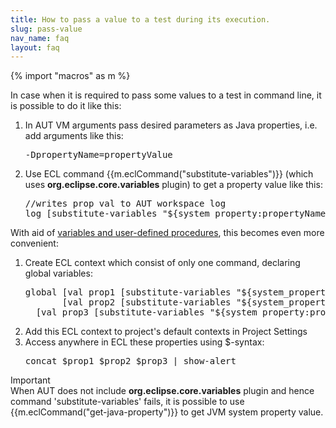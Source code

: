 ```yaml
---
title: How to pass a value to a test during its execution.
slug: pass-value
nav_name: faq
layout: faq
---
```

{% import "macros" as m %}

In case when it is required to pass some values to a test in command line, it is possible to do it like this:

<ol>
  <li>In AUT VM arguments pass desired parameters as Java properties, i.e. add arguments like this:
    <pre>-DpropertyName=propertyValue </pre>
  </li>
  <li>Use  ECL command {{m.eclCommand("substitute-variables")}} (which uses <b>org.eclipse.core.variables</b> plugin) to get a property value like this:</li>
  <pre>//writes prop val to AUT workspace log
log [substitute-variables "${system_property:propertyName}"]</pre>
</ol>

With aid of <a href="{{site.url}}/documentation/userguide/procedures/"> variables and user-defined procedures</a>, this becomes even more convenient:
<ol>
  <li>Create ECL context which consist of only one command, declaring global variables:
<pre>global [val prop1 [substitute-variables "${system_property:prop1}"]]
       [val prop2 [substitute-variables "${system_property:prop2}"]]
  [val prop3 [substitute-variables "${system_property:prop3}"]]</pre>
  </li>

  <li>Add this ECL context to project's default contexts in Project Settings<br></li>
  <li>Access anywhere in ECL these properties using $-syntax:
    <pre>concat $prop1 $prop2 $prop3 | show-alert</pre>
  </li>
</ol>

<div class="panel panel-info">
<div class="panel-heading">
Important
</div>

<div class="panel-body">
When AUT does not include <b>org.eclipse.core.variables</b> plugin and hence command 'substitute-variables' fails, it is possible to use {{m.eclCommand("get-java-property")}} to get JVM system property value.
  </div></div>


